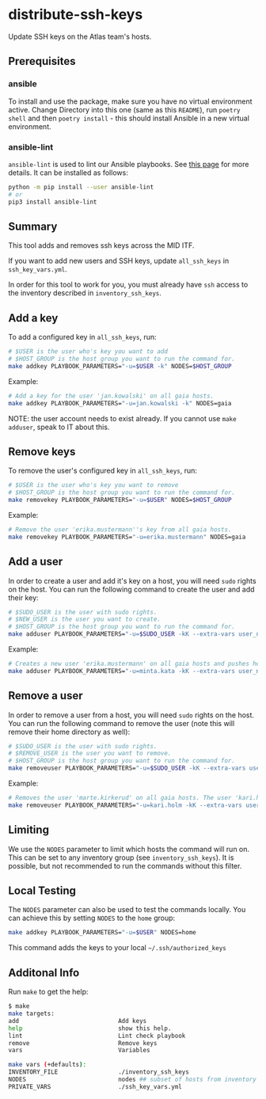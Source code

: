 # distribute-ssh-keys

Update SSH keys on the Atlas team's hosts.

## Prerequisites

### ansible

To install and use the package, make sure you have no virtual environment active. Change Directory into this one (same as this `README`), run `poetry shell` and then `poetry install` - this should install Ansible in a new virtual environment.

### ansible-lint

`ansible-lint` is used to lint our Ansible playbooks. See [this page](https://ansible-lint.readthedocs.io) for more details. It can be installed as follows:

```sh
python -m pip install --user ansible-lint
# or
pip3 install ansible-lint
```

## Summary

This tool adds and removes ssh keys across the MID ITF.

If you want to add new users and SSH keys, update `all_ssh_keys` in `ssh_key_vars.yml`.

In order for this tool to work for you, you must already have `ssh` access to the inventory described in `inventory_ssh_keys`.

## Add a key

To add a configured key in `all_ssh_keys`, run:

```sh
# $USER is the user who's key you want to add
# $HOST_GROUP is the host group you want to run the command for.
make addkey PLAYBOOK_PARAMETERS="-u=$USER -k" NODES=$HOST_GROUP
```

Example:

```sh
# Add a key for the user 'jan.kowalski' on all gaia hosts.
make addkey PLAYBOOK_PARAMETERS="-u=jan.kowalski -k" NODES=gaia
```

NOTE: the user account needs to exist already. If you cannot use `make adduser`, speak to IT about this.

## Remove keys

To remove the user's configured key in `all_ssh_keys`, run:

```sh
# $USER is the user who's key you want to remove
# $HOST_GROUP is the host group you want to run the command for.
make removekey PLAYBOOK_PARAMETERS="-u=$USER" NODES=$HOST_GROUP
```

Example:

```sh
# Remove the user 'erika.mustermann''s key from all gaia hosts.
make removekey PLAYBOOK_PARAMETERS="-u=erika.mustermann" NODES=gaia
```

## Add a user

In order to create a user and add it's key on a host, you will need `sudo` rights on the host.
You can run the following command to create the user and add their key:

```sh
# $SUDO_USER is the user with sudo rights.
# $NEW_USER is the user you want to create.
# $HOST_GROUP is the host group you want to run the command for.
make adduser PLAYBOOK_PARAMETERS="-u=$SUDO_USER -kK --extra-vars user_name=$NEW_USER" NODES=$HOST_GROUP
```

Example:

```sh
# Creates a new user 'erika.mustermann' on all gaia hosts and pushes her SSH public key there as well. The user 'minta.kata' already exists on the hosts and has sudo rights.
make adduser PLAYBOOK_PARAMETERS="-u=minta.kata -kK --extra-vars user_name=erika.mustermann" NODES=gaia
```

## Remove a user

In order to remove a user from a host, you will need `sudo` rights on the host.
You can run the following command to remove the user (note this will remove their home directory as well):

```sh
# $SUDO_USER is the user with sudo rights.
# $REMOVE_USER is the user you want to remove.
# $HOST_GROUP is the host group you want to run the command for.
make removeuser PLAYBOOK_PARAMETERS="-u=$SUDO_USER -kK --extra-vars user_name=$REMOVE_USER" NODES=$HOST_GROUP
```

Example:

```sh
# Removes the user 'marte.kirkerud' on all gaia hosts. The user 'kari.holm' exists on the hosts and has sudo rights.
make removeuser PLAYBOOK_PARAMETERS="-u=kari.holm -kK --extra-vars user_name=marte.kirkerud" NODES=gaia
```

## Limiting

We use the `NODES` parameter to limit which hosts the command will run on. This can be set to any inventory group (see `inventory_ssh_keys`). It is possible, but not recommended to run the commands without this filter.

## Local Testing

The `NODES` parameter can also be used to test the commands locally.
You can achieve this by setting `NODES` to the `home` group:

```sh
make addkey PLAYBOOK_PARAMETERS="-u=$USER" NODES=home
```

This command adds the keys to your local `~/.ssh/authorized_keys`

## Additonal Info

Run `make` to get the help:

```sh
$ make
make targets:
add                            Add keys
help                           show this help.
lint                           Lint check playbook
remove                         Remove keys
vars                           Variables

make vars (+defaults):
INVENTORY_FILE                 ./inventory_ssh_keys
NODES                          nodes ## subset of hosts from inventory to run against
PRIVATE_VARS                   ./ssh_key_vars.yml
```
